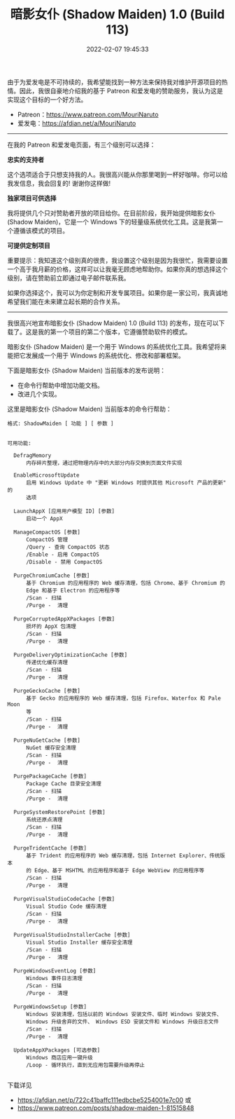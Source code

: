 ﻿---
title: 暗影女仆 (Shadow Maiden) 1.0 (Build 113)
date: 2022-02-07 19:45:33
categories:
- [Windows, Windows 应用, 宣布]
tags:
- Windows
- Windows 应用
- 宣布
---

由于为爱发电是不可持续的，我希望能找到一种方法来保持我对维护开源项目的热情。因此，我很自豪地介绍我的基于 Patreon 和爱发电的赞助服务，我认为这是实现这个目标的一个好方法。

- Patreon：https://www.patreon.com/MouriNaruto
- 爱发电：https://afdian.net/a/MouriNaruto

***

在我的 Patreon 和爱发电页面，有三个级别可以选择：

**忠实的支持者**

这个选项适合于只想支持我的人。我很高兴能从你那里喝到一杯好咖啡。你可以给我发信息，我会回复的! 谢谢你这样做!

**独家项目可供选择**

我将提供几个只对赞助者开放的项目给你。在目前阶段，我开始提供暗影女仆 (Shadow Maiden)，它是一个 Windows 下的轻量级系统优化工具。这是我第一个遵循该模式的项目。

**可提供定制项目**

重要提示：我知道这个级别真的很贵，我设置这个级别是因为我很忙，我需要设置一个高于我月薪的价格，这样可以让我毫无顾虑地帮助你。如果你真的想选择这个级别，请在赞助前立即通过电子邮件联系我。

如果你选择这个，我可以为你定制和开发专属项目。如果你是一家公司，我真诚地希望我们能在未来建立起长期的合作关系。

***

我很高兴地宣布暗影女仆 (Shadow Maiden) 1.0 (Build 113) 的发布，现在可以下载了。这是我的第一个项目的第二个版本，它遵循赞助软件的模式。

暗影女仆 (Shadow Maiden) 是一个用于 Windows 的系统优化工具。我希望将来能把它发展成一个用于 Windows 的系统优化、修改和部署框架。

下面是暗影女仆 (Shadow Maiden) 当前版本的发布说明：

- 在命令行帮助中增加功能文档。
- 改进几个实现。

这里是暗影女仆 (Shadow Maiden) 当前版本的命令行帮助：

```
格式: ShadowMaiden [ 功能 ] [ 参数 ]


可用功能:

  DefragMemory
      内存碎片整理，通过把物理内存中的大部分内存交换到页面文件实现

  EnableMicrosoftUpdate
      启用 Windows Update 中 "更新 Windows 时提供其他 Microsoft 产品的更新" 的
      选项

  LaunchAppX [应用用户模型 ID] [参数]
      启动一个 AppX

  ManageCompactOS [参数]
      CompactOS 管理
      /Query - 查询 CompactOS 状态
      /Enable - 启用 CompactOS
      /Disable - 禁用 CompactOS

  PurgeChromiumCache [参数]
      基于 Chromium 的应用程序的 Web 缓存清理，包括 Chrome、基于 Chromium 的
      Edge 和基于 Electron 的应用程序等
      /Scan - 扫描
      /Purge -  清理

  PurgeCorruptedAppXPackages [参数]
      损坏的 AppX 包清理
      /Scan - 扫描
      /Purge -  清理

  PurgeDeliveryOptimizationCache [参数]
      传递优化缓存清理
      /Scan - 扫描
      /Purge -  清理

  PurgeGeckoCache [参数]
      基于 Gecko 的应用程序的 Web 缓存清理，包括 Firefox、Waterfox 和 Pale Moon
      等
      /Scan - 扫描
      /Purge -  清理

  PurgeNuGetCache [参数]
      NuGet 缓存安全清理
      /Scan - 扫描
      /Purge -  清理

  PurgePackageCache [参数]
      Package Cache 目录安全清理
      /Scan - 扫描
      /Purge -  清理

  PurgeSystemRestorePoint [参数]
      系统还原点清理
      /Scan - 扫描
      /Purge -  清理

  PurgeTridentCache [参数]
      基于 Trident 的应用程序的 Web 缓存清理，包括 Internet Explorer、传统版本
      的 Edge、基于 MSHTML 的应用程序和基于 Edge WebView 的应用程序等
      /Scan - 扫描
      /Purge -  清理

  PurgeVisualStudioCodeCache [参数]
      Visual Studio Code 缓存清理
      /Scan - 扫描
      /Purge -  清理

  PurgeVisualStudioInstallerCache [参数]
      Visual Studio Installer 缓存安全清理
      /Scan - 扫描
      /Purge -  清理

  PurgeWindowsEventLog [参数]
      Windows 事件日志清理
      /Scan - 扫描
      /Purge -  清理

  PurgeWindowsSetup [参数]
      Windows 安装清理，包括以前的 Windows 安装文件、临时 Windows 安装文件、
      Windows 升级舍弃的文件、 Windows ESD 安装文件和 Windows 升级日志文件
      /Scan - 扫描
      /Purge -  清理

  UpdateAppXPackages [可选参数]
      Windows 商店应用一键升级
      /Loop - 循环执行，直到无应用包需要升级再停止


```

下载详见

- https://afdian.net/p/722c41baffc111edbcbe5254001e7c00 或 
- https://www.patreon.com/posts/shadow-maiden-1-81515848
